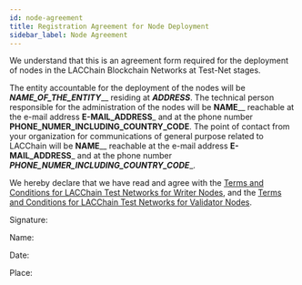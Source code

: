 ```yaml
---
id: node-agreement
title: Registration Agreement for Node Deployment 
sidebar_label: Node Agreement
---
```


We understand that this is an agreement form required for the deployment of nodes in the LACChain Blockchain Networks at Test-Net stages.

The entity accountable for the deployment of the nodes will be ___NAME_OF_THE_ENTITY_____ residing at _____ADDRESS_____. The technical person responsible for the administration of the nodes will be __NAME____ reachable at the e-mail address ____E-MAIL_ADDRESS_____ and at the phone number ____PHONE_NUMER_INCLUDING_COUNTRY_CODE____. The point of contact from your organization for communications of general purpose related to LACChain will be __NAME____ reachable at the e-mail address ____E-MAIL_ADDRESS_____ and at the phone number ___PHONE_NUMER_INCLUDING_COUNTRY_CODE____. 

We hereby declare that we have read and agree with the [Terms and Conditions for LACChain Test Networks for Writer Nodes](writer-nodes-terms-conditions.md), and the [Terms and Conditions for LACChain Test Networks for Validator Nodes](validator-nodes-terms-conditions.md).  

Signature:

Name:

Date:

Place:
